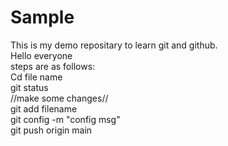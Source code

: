 # Sample
This is my demo repositary to learn git and github.<br>
Hello everyone<br>
steps are as follows:<br>
Cd file name<br>
git status<br>
//make some changes//<br>
git add filename<br>
git config -m "config msg"<br>
git push origin main<br>
